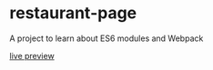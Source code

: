 # restaurant-page
A project to learn about ES6 modules and Webpack

[live preview](https://ashluchowa.github.io/restaurant-page)